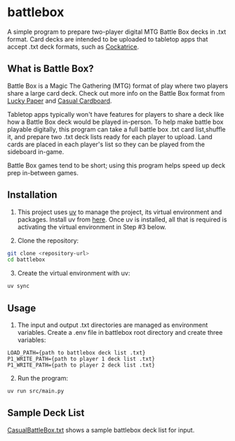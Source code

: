 # battlebox

A simple program to prepare two-player digital MTG Battle Box decks in .txt format. 
Card decks are intended to be uploaded to tabletop apps that accept .txt deck formats, such as [Cockatrice](https://cockatrice.github.io/).

## What is Battle Box?
Battle Box is a Magic The Gathering (MTG) format of play where two players share a large card deck. Check out more info on the Battle Box format from [Lucky Paper](https://luckypaper.co/articles/a-guide-to-battle-box/) and [Casual Cardboard](https://www.youtube.com/watch?v=_3K75KYFoAk).

Tabletop apps typically won't have features for players to share a deck like how a Battle Box deck would be played in-person. To help make battle box playable digitally, this program can take a full battle box .txt card list,shuffle it, and prepare two .txt deck lists ready for each player to upload. Land cards are placed in each player's list so they can be played from the sideboard in-game. 

Battle Box games tend to be short; using this program helps speed up deck prep in-between games.

## Installation
1. This project uses [uv](https://docs.astral.sh/uv/) to manage the project, its virtual environment and packages. Install uv from [here](https://docs.astral.sh/uv/getting-started/installation/). Once uv is installed, all that is required is activating the virtual environment in Step #3 below.

2. Clone the repository:
```sh
git clone <repository-url>
cd battlebox
```

3. Create the virtual environment with uv:
```sh
uv sync
```

## Usage
1. The input and output .txt directories are managed as environment variables. Create a .env file in battlebox root directory and create three variables:
```env
LOAD_PATH={path to battlebox deck list .txt}
P1_WRITE_PATH={path to player 1 deck list .txt}
P1_WRITE_PATH={path to player 2 deck list .txt}
```

2. Run the program:
```sh
uv run src/main.py
```

## Sample Deck List
[CasualBattleBox.txt](https://github.com/bmpower/battlebox/blob/master/CasualBattleBox.txt) shows a sample battlebox deck list for input.

